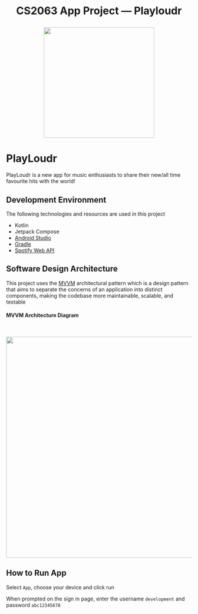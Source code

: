 # <p align="center">CS2063 App Project — Playloudr </p>

<p align="center"><img src="file:///C:/Users/Matthew/Desktop/logo.svg" style="width: 300px;"/></p>

# PlayLoudr
PlayLoudr is a new app for music enthusiasts to share their new/all time favourite hits with the world!

## Development Environment
The following technologies and resources are used in this project
- Kotlin
- Jetpack Compose
- [Android Studio](https://developer.android.com/studio)
- [Gradle](https://gradle.org/)
- [Spotify Web API](https://developer.spotify.com/documentation/web-api)

## Software Design Architecture

This project uses the [MVVM](<[https://www.geeksforgeeks.org/mvc-design-pattern/](https://developer.android.com/codelabs/basic-android-kotlin-compose-viewmodel-and-state#0)>) architectural pattern which is a design pattern that aims to separate the concerns of an application into distinct components, making the codebase more maintainable, scalable, and testable
#### MVVM Architecture Diagram

<br>
<p align="center"><img src="https://miro.medium.com/v2/resize:fit:1400/1*Vk4T5bmda3b4kwx53yNzTQ.png" width='600px'></p>

## How to Run App
Select `App`, choose your device and click run

When prompted on the sign in page, enter the username `development` and password `abc12345678`
